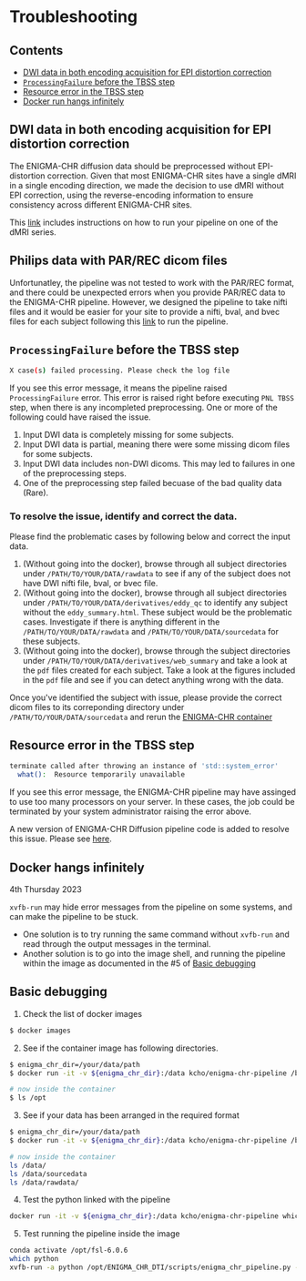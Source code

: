 # Troubleshooting

## Contents
- [DWI data in both encoding acquisition for EPI distortion correction](https://github.com/kcho/ENIGMA_CHR_DTI/blob/main/troubleshooting.md#dwi-data-in-both-encoding-acquisition-for-epi-distortion-correction)
- [`ProcessingFailure` before the TBSS step](https://github.com/kcho/ENIGMA_CHR_DTI/blob/main/troubleshooting.md#philips-data-with-parrec-dicom-files)
- [Resource error in the TBSS step](https://github.com/kcho/ENIGMA_CHR_DTI/blob/main/troubleshooting.md#resource-error-in-the-tbss-step)
- [Docker run hangs infinitely](https://github.com/kcho/ENIGMA_CHR_DTI/blob/main/troubleshooting.md#docker-hangs-infinitely)


## DWI data in both encoding acquisition for EPI distortion correction

The ENIGMA-CHR diffusion data should be preprocessed without EPI-distortion correction. Given that most ENIGMA-CHR sites have a single dMRI in a single encoding direction, we made the decision to use dMRI without EPI correction, using the reverse-encoding information to ensure consistency across different ENIGMA-CHR sites.
 
This [link](https://github.com/kcho/ENIGMA_CHR_DTI/blob/kcho/reverse_encoding_DWI/docs/reverse_encoding_dwi.md) includes instructions on how to run your pipeline on one of the dMRI series.


## Philips data with PAR/REC dicom files

Unfortunatley, the pipeline was not tested to work with the PAR/REC format, and there could be unexpected errors when you provide PAR/REC data to the ENIGMA-CHR pipeline. However, we designed the pipeline to take nifti files and it would be easier for your site to provide a nifti, bval, and bvec files for each subject following this [link](https://github.com/kcho/ENIGMA_CHR_DTI/blob/main/nifti_input.md) to run the pipeline.



## `ProcessingFailure` before the TBSS step

```sh
X case(s) failed processing. Please check the log file
```

If you see this error message, it means the pipeline raised `ProcessingFailure` error. This error is raised right before executing `PNL TBSS` step, when there is any incompleted preprocessing. One or more of the following could have raised the issue.

1. Input DWI data is completely missing for some subjects.
2. Input DWI data is partial, meaning there were some missing dicom files for some subjects.
3. Input DWI data includes non-DWI dicoms. This may led to failures in one of the preprocessing steps.
4. One of the preprocessing step failed becuase of the bad quality data (Rare).


### To resolve the issue, identify and correct the data.

Please find the problematic cases by following below and correct the input data.

1. (Without going into the docker), browse through all subject directories under `/PATH/TO/YOUR/DATA/rawdata` to see if any of the subject does not have DWI nifti file, bval, or bvec file.
2. (Without going into the docker), browse through all subject directories under `/PATH/TO/YOUR/DATA/derivatives/eddy_qc` to identify any subject without the `eddy_summary.html`. These subject would be the problematic cases. Investigate if there is anything different in the `/PATH/TO/YOUR/DATA/rawdata` and `/PATH/TO/YOUR/DATA/sourcedata` for these subjects.
3. (Without going into the docker), browse through the subject directories under `/PATH/TO/YOUR/DATA/derivatives/web_summary` and take a look at the `pdf` files created for each subject. Take a look at the figures included in the `pdf` file and see if you can detect anything wrong with the data.


Once you've identified the subject with issue, please provide the correct dicom files to its correponding directory under `/PATH/TO/YOUR/DATA/sourcedata` and rerun the [ENIGMA-CHR container](https://github.com/kcho/ENIGMA_CHR_DTI#running-the-enigma-chr-dti-pipeline)


## Resource error in the TBSS step

```sh
terminate called after throwing an instance of 'std::system_error'
  what():  Resource temporarily unavailable
```

If you see this error message, the ENIGMA-CHR pipeline may have assinged to use too many processors on your server. In these cases, the job could be terminated by your system administrator raising the error above.

A new version of ENIGMA-CHR Diffusion pipeline code is added to resolve this issue. Please see [here](https://github.com/kcho/ENIGMA_CHR_DTI/blob/main/docs/nproc_error.md).


## Docker hangs infinitely

4th Thursday 2023

`xvfb-run` may hide error messages from the pipeline on some systems, and can make the pipeline to be stuck.

- One solution is to try running the same command without `xvfb-run` and read through the output messages in the terminal.
- Another solution is to go into the image shell, and running the pipeline within the image as documented in the #5 of [Basic debugging](https://github.com/kcho/ENIGMA_CHR_DTI/blob/main/troubleshooting.md#basic-debugging)


## Basic debugging

1. Check the list of docker images

```sh
$ docker images
```

2. See if the container image has following directories.

```sh
$ enigma_chr_dir=/your/data/path
$ docker run -it -v ${enigma_chr_dir}:/data kcho/enigma-chr-pipeline /bin/bash

# now inside the container
$ ls /opt
```


3. See if your data has been arranged in the required format

```sh
$ enigma_chr_dir=/your/data/path
$ docker run -it -v ${enigma_chr_dir}:/data kcho/enigma-chr-pipeline /bin/bash

# now inside the container
ls /data/
ls /data/sourcedata
ls /data/rawdata/
```


4. Test the python linked with the pipeline

```sh
docker run -it -v ${enigma_chr_dir}:/data kcho/enigma-chr-pipeline which python
```

5. Test running the pipeline inside the image

```sh
conda activate /opt/fsl-6.0.6
which python
xvfb-run -a python /opt/ENIGMA_CHR_DTI/scripts/enigma_chr_pipeline.py -b /data
```
